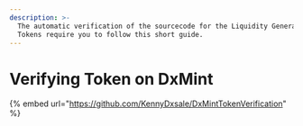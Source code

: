 ```yaml
---
description: >-
  The automatic verification of the sourcecode for the Liquidity Generator
  Tokens require you to follow this short guide.
---
```


# Verifying Token on DxMint

{% embed url="https://github.com/KennyDxsale/DxMintTokenVerification" %}
